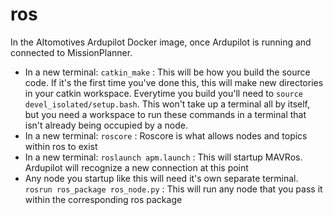 # ros
In the AItomotives Ardupilot Docker image, once Ardupilot is running and connected to MissionPlanner.
- In a new terminal: `catkin_make` : This will be how you build the source code. If it's the first time you've done this, this will make new directories in your catkin workspace. Everytime you build you'll need to `source devel_isolated/setup.bash`. This won't take up a terminal all by itself, but you need a workspace to run these commands in a terminal that isn't already being occupied by a node.
- In a new terminal: `roscore` : Roscore is what allows nodes and topics within ros to exist
- In a new terminal: `roslaunch apm.launch` : This will startup MAVRos. Ardupilot will recognize a new connection at this point
- Any node you startup like this will need it's own separate terminal. `rosrun ros_package ros_node.py` : This will run any node that you pass it within the corresponding ros package
